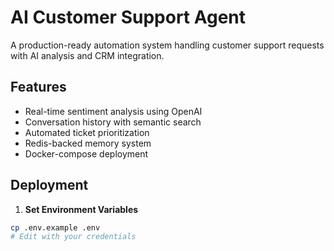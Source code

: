 # AI Customer Support Agent

A production-ready automation system handling customer support requests with AI analysis and CRM integration.

## Features
- Real-time sentiment analysis using OpenAI
- Conversation history with semantic search
- Automated ticket prioritization
- Redis-backed memory system
- Docker-compose deployment

## Deployment

1. **Set Environment Variables**
```bash
cp .env.example .env
# Edit with your credentials